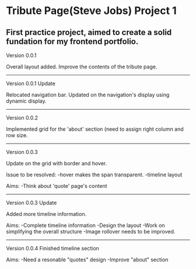 # Tribute Page(Steve Jobs) Project 1
First practice project, aimed to create a solid fundation for my frontend portfolio.
----------------------------------------------------
Version 0.0.1

Overall layout added.
Improve the contents of the tribute page.

---------------------------------------------------
Version 0.0.1 Update

Relocated navigation bar.
Updated on the navigation's display using dynamic display.

---------------------------------------------------
Version 0.0.2

Implemented grid for the 'about' section (need to assign right column and row size.

----------------------------------------------------
Version 0.0.3

Update on the grid with border and hover.

Issue to be resolved:
-hover makes the span transparent.
-timeline layout

Aims:
-Think about 'quote' page's content

----------------------------------------------------
Version 0.0.3 Update

Added more timeline information.

Aims:
-Complete timeline information
-Design the layout
-Work on simplifying the overall structure
-Image rollover needs to be improved.

---------------------------------------------------
Version 0.0.4
Finished timeline section

Aims:
-Need a resonable "quotes" design
-Improve "about" section